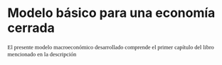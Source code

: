 # Modelo básico para una economía cerrada

<font face="times new arrow" size="2">
	<p style=”text-align: justify;”>
	El presente modelo macroeconómico desarrollado comprende el primer capítulo del libro mencionado en la descripción
	</p>
</font>